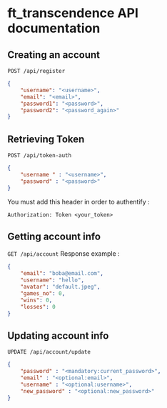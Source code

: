 # ft_transcendence API documentation

## Creating an account

`POST /api/register`
```json
{
    "username": "<username>",
    "email": "<email>",
    "password1": "<password>",
    "password2": "<password_again>"
}
```

## Retrieving Token

`POST /api/token-auth`
```json
{
    "username " : "<username>",
    "password" : "<password>"
}
```

You must add this header in order to authentify :
```
Authorization: Token <your_token>
```

## Getting account info

`GET /api/account`
Response example : 
```json
{
	"email": "boba@email.com",
	"username": "hello",
	"avatar": "default.jpeg",
	"games_no": 0,
	"wins": 0,
	"losses": 0
}
```

## Updating account info
`UPDATE /api/account/update`
```json
{
    "password" : "<mandatory:current_password>",
    "email" : "<optional:email>",
    "username" : "<optional:username>",
    "new_password" : "<optional:new_password>"
}
```